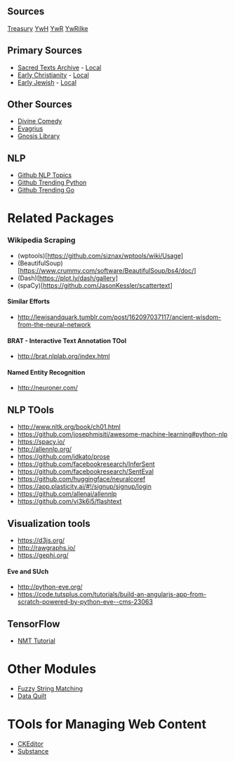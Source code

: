 
## Sources
[Treasury](https://rengu.yoyoweb.com/books/Non-Fiction/Perry%20-%20The%20Spiritual%20Ascent.pdf)
[YwH](https://rengu.yoyoweb.com/books/Poetry/A%20Year%20with%20Hafiz.pdf)
[YwR](http://rumidays.blogspot.com/2010/11/)
[YwRilke](http://yearwithrilke.blogspot.com/2011/11/)

## Primary Sources
* [Sacred Texts Archive](http://www.sacred-texts.com/) - [Local](https://rengu.yoyoweb.com/books/theos/ista09/index.htm)
* [Early Christianity]() - [Local](https://rengu.yoyoweb.com/books/theos/early_christ/index.htm)
* [Early Jewish]() - [Local](https://rengu.yoyoweb.com/books/theos/early_jewish/site/index.html)

## Other Sources
* [Divine Comedy](https://en.wikisource.org/wiki/The_Divine_Comedy)
* [Evagrius](http://www.ldysinger.com/Evagrius/00a_start.htm)
* [Gnosis Library](http://gnosis.org/search_form.html)


## NLP
* [Github NLP Topics](https://github.com/topics/nlp)
* [Github Trending Python](https://github.com/trending/python)
* [Github Trending Go](https://github.com/trending/go)

# Related Packages

### Wikipedia Scraping
* (wptools)[https://github.com/siznax/wptools/wiki/Usage]
* (BeautifulSoup)[https://www.crummy.com/software/BeautifulSoup/bs4/doc/]
* (Dash)[https://plot.ly/dash/gallery]
* (spaCy)[https://github.com/JasonKessler/scattertext]

#### Similar Efforts
* http://lewisandquark.tumblr.com/post/162097037117/ancient-wisdom-from-the-neural-network

#### BRAT - Interactive Text Annotation TOol
* http://brat.nlplab.org/index.html

#### Named Entity Recognition
* http://neuroner.com/

## NLP TOols
* http://www.nltk.org/book/ch01.html
* https://github.com/josephmisiti/awesome-machine-learning#python-nlp
* https://spacy.io/
* http://allennlp.org/
* https://github.com/jdkato/prose
* https://github.com/facebookresearch/InferSent
* https://github.com/facebookresearch/SentEval
* https://github.com/huggingface/neuralcoref
* https://app.plasticity.ai/#!/signup/signup/login
* https://github.com/allenai/allennlp
* https://github.com/vi3k6i5/flashtext

## Visualization tools
* https://d3js.org/
* http://rawgraphs.io/
* https://gephi.org/

#### Eve and SUch
* http://python-eve.org/
* https://code.tutsplus.com/tutorials/build-an-angularjs-app-from-scratch-powered-by-python-eve--cms-23063

## TensorFlow
* [NMT Tutorial](https://github.com/tensorflow/nmt)

# Other Modules
* [Fuzzy String Matching](https://github.com/seatgeek/fuzzywuzzy)
* [Data Quilt](https://github.com/quiltdata/quilt)

# TOols for Managing Web Content
* [CKEditor](https://ckeditor.com/)
* [Substance](http://substance.io/)

